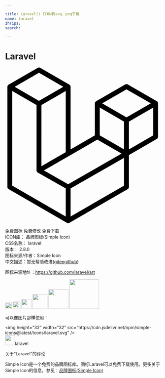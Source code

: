 ```yaml
---

title: Laravel() ICON转svg、png下载
name: laravel
zhTips: 
search: 

---
```


# Laravel  <small style="font-size: 60%;font-weight: 100"></small>

<div id="svg" class="svg-wrap">
<svg role="img" viewBox="0 0 24 24" xmlns="http://www.w3.org/2000/svg"><title>Laravel icon</title><path d="M23.644 5.43c.009.032.014.065.014.099v5.15c0 .135-.073.26-.189.326l-4.323 2.49v4.934c0 .135-.072.258-.188.326L9.931 23.95c-.021.012-.043.02-.066.027-.008.002-.016.008-.024.01-.063.018-.13.018-.192 0-.011-.002-.02-.008-.029-.012-.021-.008-.043-.014-.063-.025L.534 18.755c-.117-.068-.189-.191-.189-.326V2.974c0-.033.005-.066.014-.098.003-.012.01-.021.014-.032.006-.02.014-.04.023-.058.004-.013.015-.022.023-.033.012-.016.021-.031.033-.045.012-.01.025-.018.037-.027.014-.012.027-.024.041-.034h.001L5.044.05c.115-.067.259-.067.375 0l4.512 2.597h.002c.015.01.027.021.041.033.012.009.025.018.037.027.013.014.021.029.033.045.008.011.02.021.025.033.011.019.017.038.024.058.003.011.011.021.013.032.01.031.014.064.014.098v9.652l3.76-2.164V5.527c0-.033.005-.066.014-.098.003-.011.009-.021.013-.032.007-.02.014-.039.024-.059.007-.012.018-.021.025-.033.012-.015.021-.03.033-.043.012-.012.025-.02.037-.028.014-.011.026-.023.041-.032h.001l4.513-2.598c.116-.067.259-.067.375 0l4.513 2.598c.016.01.027.021.042.031.012.01.025.018.036.028.013.014.022.029.034.044.008.012.019.021.024.033.011.02.018.039.024.059.006.011.012.022.015.033zm-.74 5.032V6.179l-1.578.908-2.182 1.256v4.283l3.76-2.164zm-4.511 7.75v-4.287l-2.146 1.225-6.127 3.498v4.326l8.273-4.762zM1.095 3.624v14.588l8.273 4.762v-4.326l-4.322-2.445-.002-.003h-.002c-.014-.01-.025-.021-.04-.031-.011-.01-.024-.018-.035-.027l-.001-.002c-.013-.012-.021-.025-.031-.039-.01-.012-.021-.023-.028-.037h-.002c-.008-.014-.013-.031-.02-.047-.006-.016-.014-.027-.018-.043-.004-.018-.006-.037-.008-.057-.002-.014-.006-.027-.006-.041V5.789l-2.18-1.257-1.578-.908zM5.231.81l-3.76 2.164 3.76 2.164 3.758-2.164L5.231.81zm1.956 13.505l2.182-1.256V3.624l-1.58.909-2.182 1.256v9.435l1.58-.909zM18.769 3.364l-3.76 2.164 3.76 2.163 3.759-2.164-3.759-2.163zm-.376 4.979l-2.182-1.256-1.579-.908v4.283l2.182 1.256 1.579.908V8.343zm-8.65 9.654l5.514-3.148 2.756-1.572-3.757-2.163-4.324 2.489-3.941 2.27 3.752 2.124z"/></svg>
</div>
<detail full-name='laravel'></detail>

<div class="detail-page">
<p>
<span><span class="badge-success badge">免费图标</span> <span class="badge-success badge">免费修改</span>  <span class="badge-success badge">免费下载</span> </span>
<br/>
<span>
ICON库：
<span class="badge-secondary badge">品牌图标(Simple Icon)</span> 
</span>
<br/>
<span>
CSS名称：
<span class="badge-secondary badge">laravel</span> 
</span>

<br/>
<span>
版本：
<span class="badge-secondary badge">2.8.0</span> 
</span>
<br/>
<span>图标来源/作者：<span class="badge-light badge">Simple Icon</span></span> 
<br/>
<span class="zh-detail">中文描述：暂无<span class="help-link"><span>帮助改进</span>(<a href="https://gitee.com/liuwave/icon-helper/edit/master/json/brands/laravel.json" target="_blank" rel="noopener noreferrer">gitee</a><a href="https://github.com/liuwave/icon-helper/edit/master/json/brands/laravel.json" target="_blank" rel="noopener noreferrer">github</a></span>)</span><br/>
</p>
</div><div class="description description alert alert-light"><p>图标来源地址：<a href="https://github.com/laravel/art" target="_blank" rel="noopener noreferrer">https://github.com/laravel/art</a></p></div>
<div class="alert alert-dark">
<img height="21" width="21" src="https://cdn.jsdelivr.net/npm/simple-icons@latest/icons/laravel.svg" />
<img height="24" width="24" src="https://cdn.jsdelivr.net/npm/simple-icons@latest/icons/laravel.svg" />
<img height="32" width="32" src="https://cdn.jsdelivr.net/npm/simple-icons@latest/icons/laravel.svg" />
<img height="48" width="48" src="https://cdn.jsdelivr.net/npm/simple-icons@latest/icons/laravel.svg" />
<img height="64" width="64" src="https://cdn.jsdelivr.net/npm/simple-icons@latest/icons/laravel.svg" />
<img height="96" width="96" src="https://cdn.jsdelivr.net/npm/simple-icons@latest/icons/laravel.svg" />

</div>
<div>
  <p>可以像图片那样使用：    
  </p>
  <div class="alert alert-primary" style="font-size: 14px">
    &lt;img height="32" width="32" src="https://cdn.jsdelivr.net/npm/simple-icons@latest/icons/laravel.svg" /&gt;
    <copy-btn content='<img height="32" width="32" src="https://cdn.jsdelivr.net/npm/simple-icons@latest/icons/laravel.svg" />'></copy-btn>
  </div>
  <div class="alert alert-secondary">
    <img height="32" width="32" src="https://cdn.jsdelivr.net/npm/simple-icons@latest/icons/laravel.svg" />laravel
    <copy-btn content="laravel" btn-title="复制图标名称"></copy-btn>
  </div>
</div>

<Vssue title="关于“Laravel”的评论" >关于“Laravel”的评论</Vssue>


<div><p>Simple Icon是一个免费的品牌图标库。图标Laravel可以免费下载使用。更多关于  Simple Icon的信息，参见：<a target="_blank" href="https://iconhelper.cn/brands.html">品牌图标(Simple Icon)</a>
</p></div>

